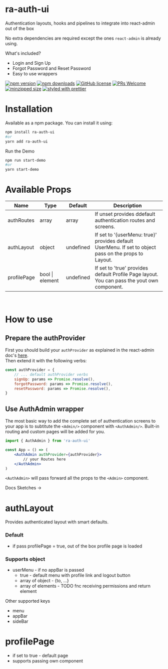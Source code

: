 # ra-auth-ui
Authentication layouts, hooks and pipelines to integrate into react-admin out of the box

No extra dependencies are required except the ones `react-admin` is already using.

What's included? 
 - Login and Sign Up
 - Forgot Password and Reset Password
 - Easy to use wrappers

[![npm version](https://img.shields.io/npm/v/ra-auth-ui.svg)](https://www.npmjs.com/package/ra-auth-ui)
[![npm downloads](https://img.shields.io/npm/dm/ra-auth-ui.svg)](https://www.npmjs.com/package/ra-auth-ui)
[![GitHub license](https://img.shields.io/github/license/ValentinnDimitroff/ra-auth-ui.svg)](https://github.com/ValentinnDimitroff/ra-auth-ui/blob/master/LICENSE)
[![PRs Welcome](https://img.shields.io/badge/PRs-welcome-green.svg)](https://github.com/ValentinnDimitroff/ra-auth-ui/)
[![minzipped size](https://badgen.net/bundlephobia/minzip/ra-auth-ui)](https://bundlephobia.com/result?p=ra-auth-ui)
[![styled with prettier](https://img.shields.io/badge/styled_with-prettier-ff69b4.svg)](https://github.com/prettier/prettier)
[](https://status.david-dm.org/gh/ValentinnDimitroff/ra-auth-ui.svg)

# Installation

Available as a npm package. You can install it using:

```sh
npm install ra-auth-ui
#or
yarn add ra-auth-ui
```
Run the Demo
```sh
npm run start-demo
#or
yarn start-demo
```
# Available Props

| Name        | Type            | Default   | Description                                                                                           |
|-------------|-----------------|-----------|-------------------------------------------------------------------------------------------------------|
| authRoutes  | array           | array     | If unset provides ddefault authentication routes and screens.                                         |
| authLayout  | object          | undefined | If set to '{userMenu: true}' provides default UserMenu. If set to object pass on the props to Layout. |
| profilePage | bool \| element | undefined | If set to 'true' provides default Profile Page layout. You can pass the yout own component.           |

<br/>

# How to use
## Prepare the authProvider

First you should build your `authProvider` as explained in the react-admin doc's [here](https://marmelab.com/react-admin/Authentication.html). \
Then extend it with the following verbs:

```jsx
const authProvider = {
    // ... default authProvider verbs 
    signUp: params => Promise.resolve(),
    forgotPassword: params => Promise.resolve(),
    resetPassword: params => Promise.resolve(),
}
```

## Use AuthAdmin wrapper

 The most basic way to add the complete set of authentication screens to your app is to subtitute the `<Admin/>` component with `<AuthAdmin/>`. Built-in routing and custom pages will be added for you. 

```jsx
import { AuthAdmin } from 'ra-auth-ui'

const App = () => (
    <AuthAdmin authProvider={authProvider}>
        // your Routes here
    </AuthAdmin>
)
```
`<AuthAdmin>` will pass forward all the props to the `<Admin>` component.

<!-- ## Change route urls

- All you have to do is subtitute the `<Admin/>` component with `<AuthAdmin/>`
- provide `authRoutes` prop

```
Example
```

## Edit auth pages style

- All you have to do is subtitute the `<Admin/>` component with `<AuthAdmin/>`
- provide `authRoutes` prop
- wrap default pages into own components

```
Example
``` -->

Docs Sketches ->

# authLayout
Provides authenticated layout with smart defaults.

### Default 
 - if pass profilePage = true, out of the box profile page is loaded

### Supports object
 - userMenu - if no appBar is passed
    - true - default menu with profile link and logout button
    - array of object - {to, ...}
    - array of elements - TODO fnc receiving permissions and return element

Other supported keys

 - menu
 - appBar
 - sideBar

# profilePage
 - if set to true - default page
 - supports passing own component


